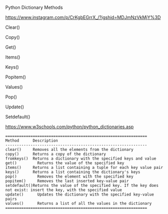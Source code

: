 Python Dictionary Methods


https://www.instagram.com/p/CrKgbEGrrX_/?igshid=MDJmNzVkMjY%3D


Clear()

Copy()

Get()

Items()

Keys()

Popitem()

Values()

Pop()

Update()

Setdefault()


https://www.w3schools.com/python/python_dictionaries.asp

    ==============================================================
    Method	    Description
    --------------------------------------------------------------
    clear()	    Removes all the elements from the dictionary
    copy()	    Returns a copy of the dictionary
    fromkeys()	Returns a dictionary with the specified keys and value
    get()	      Returns the value of the specified key
    items()	    Returns a list containing a tuple for each key value pair
    keys()	    Returns a list containing the dictionary's keys
    pop()	      Removes the element with the specified key
    popitem()	  Removes the last inserted key-value pair
    setdefault()Returns the value of the specified key. If the key does not exist: insert the key, with the specified value
    update()	  Updates the dictionary with the specified key-value pairs
    values()	  Returns a list of all the values in the dictionary
    ==============================================================
